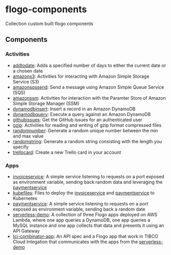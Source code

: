 # flogo-components
Collection custom built flogo components

## Components

### Activities
* [addtodate](activity/addtodate): Adds a specified number of days to either the current date or a chosen date
* [amazons3](activity/amazons3): Activities for interacting with Amazon Simple Storage Service (S3)
* [amazonsqssend](activity/amazonsqssend): Send a message using Amazon Simple Queue Service (SQS)
* [amazonssm](activity/amazonssm): Activities for interaction with the Paramter Store of Amazon Simple Storage Manager (SSM)
* [dynamodbinsert](activity/dynamodbinsert): Insert a record in an Amazon DynamoDB
* [dynamodbquery](activity/dynamodbquery): Execute a query against an Amazon DynamoDB
* [githubissues](activity/githubissues): Get the GitHub issues for an authenticated user
* [gzip](activity/gzip): Activities for reading and writing of gzip format compressed files
* [randomnumber](activity/randomnumber): Generate a random unique number between the min and max value
* [randomstring](activity/randomstring): Generate a random string consisting with the length you specify
* [trellocard](activity/trellocard): Create a new Trello card in your account

### Apps
* [invoiceservice](apps/invoiceservice): A simple service listening to requests on a port exposed as environment variable, sending back random data and leveraging the [paymentservice](apps/paymentservice)
* [kubefiles](apps/kubefiles): Files to deploy the [invoiceservice](apps/invoiceservice) and [paymentservice](apps/paymentservice) to Kubernetes
* [paymentservice](apps/paymentservice): A simple service listening to requests on a port exposed as environment variable, sending back a random date
* [serverless-demo](apps/serverless-demo): A collection of three Flogo apps deployed on AWS Lambda, where one app queries a DynamoDB, one app queries a MySQL instance and one app collects that data and presents it using an API Gateway
* [tci-combinator-app](apps/tci-combinator-app): An API spec and a Flogo app that work in TIBCO Cloud Integation that communicates with the apps from the [serverless-demo](apps/serverless-demo)

